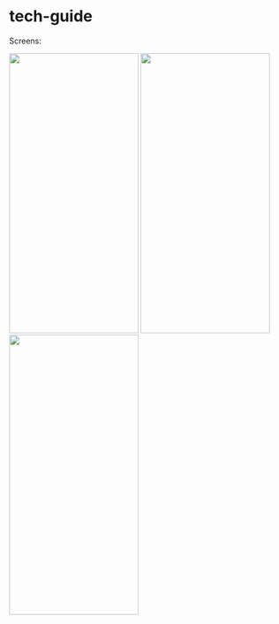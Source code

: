 # tech-guide

Screens:

<p>
<img src="https://user-images.githubusercontent.com/46556476/125160970-5a329b80-e188-11eb-8f4c-332180fd672d.png" width="234" height="506" />
<img src="https://user-images.githubusercontent.com/46556476/125161082-f2308500-e188-11eb-95d9-0eb33eaebb68.png" width="234" height="506" />
<img src="https://user-images.githubusercontent.com/46556476/125161087-fceb1a00-e188-11eb-8774-1e3a39c2d91c.png" width="234" height="506" />
</p>
